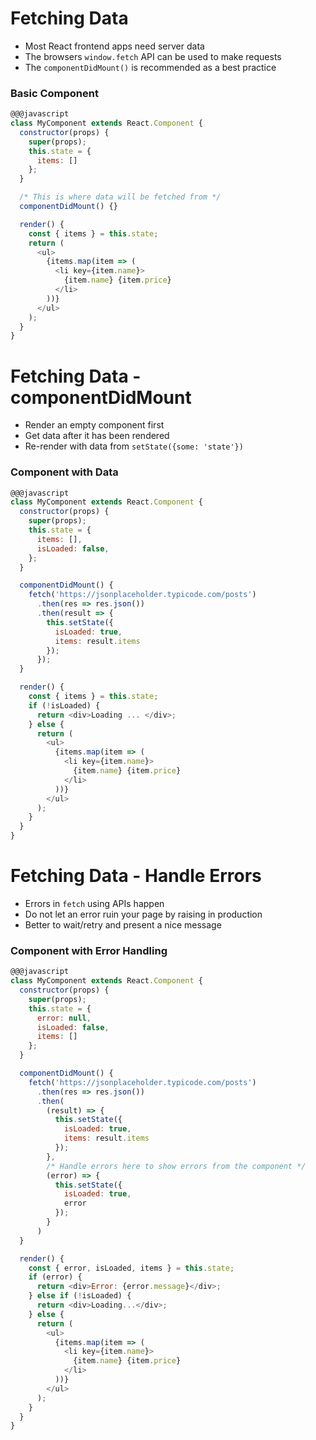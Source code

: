 # Fetching Data

* Most React frontend apps need server data
* The browsers `window.fetch` API can be used to make requests
* The `componentDidMount()` is recommended as a best practice

### Basic Component

```javascript
@@@javascript
class MyComponent extends React.Component {
  constructor(props) {
    super(props);
    this.state = {
      items: []
    };
  }

  /* This is where data will be fetched from */
  componentDidMount() {}

  render() {
    const { items } = this.state;
    return (
      <ul>
        {items.map(item => (
          <li key={item.name}>
            {item.name} {item.price}
          </li>
        ))}
      </ul>
    );
  }
}
```

# Fetching Data - componentDidMount

* Render an empty component first
* Get data after it has been rendered
* Re-render with data from `setState({some: 'state'})`

### Component with Data

```javascript
@@@javascript
class MyComponent extends React.Component {
  constructor(props) {
    super(props);
    this.state = {
      items: [],
      isLoaded: false,
    };
  }

  componentDidMount() {
    fetch('https://jsonplaceholder.typicode.com/posts')
      .then(res => res.json())
      .then(result => {
        this.setState({
          isLoaded: true,
          items: result.items
        });
      });
  }

  render() {
    const { items } = this.state;
    if (!isLoaded) {
      return <div>Loading ... </div>;
    } else {
      return (
        <ul>
          {items.map(item => (
            <li key={item.name}>
              {item.name} {item.price}
            </li>
          ))}
        </ul>
      );
    }
  }
}
```

# Fetching Data - Handle Errors

* Errors in `fetch` using APIs happen
* Do not let an error ruin your page by raising in production
* Better to wait/retry and present a nice message

### Component with Error Handling

```javascript
@@@javascript
class MyComponent extends React.Component {
  constructor(props) {
    super(props);
    this.state = {
      error: null,
      isLoaded: false,
      items: []
    };
  }

  componentDidMount() {
    fetch('https://jsonplaceholder.typicode.com/posts')
      .then(res => res.json())
      .then(
        (result) => {
          this.setState({
            isLoaded: true,
            items: result.items
          });
        },
        /* Handle errors here to show errors from the component */
        (error) => {
          this.setState({
            isLoaded: true,
            error
          });
        }
      )
  }

  render() {
    const { error, isLoaded, items } = this.state;
    if (error) {
      return <div>Error: {error.message}</div>;
    } else if (!isLoaded) {
      return <div>Loading...</div>;
    } else {
      return (
        <ul>
          {items.map(item => (
            <li key={item.name}>
              {item.name} {item.price}
            </li>
          ))}
        </ul>
      );
    }
  }
}
```
